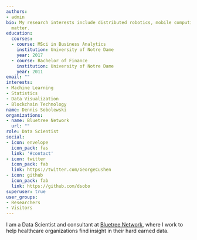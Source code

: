 ```yaml
---
authors:
- admin
bio: My research interests include distributed robotics, mobile computing and programmable
  matter.
education:
  courses:
  - course: MSci in Business Analytics
    institution: University of Notre Dame
    year: 2017
  - course: Bachelor of Finance
    institution: University of Notre Dame
    year: 2011
email: ""
interests:
- Machine Learning
- Statistics
- Data Visualization
- Blockchain Technology
name: Dennis Sobolewski
organizations:
- name: Bluetree Network
  url: ""
role: Data Scientist
social:
- icon: envelope
  icon_pack: fas
  link: '#contact'
- icon: twitter
  icon_pack: fab
  link: https://twitter.com/GeorgeCushen
- icon: github
  icon_pack: fab
  link: https://github.com/dsobo
superuser: true
user_groups:
- Researchers
- Visitors
---
```


I am a Data Scientist and consultant at [Bluetree Network](https://www.bluetreenetwork.com/), where I work to help healthcare organizations find insight in their hard earned data.

